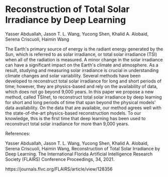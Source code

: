 # Reconstruction of Total Solar Irradiance by Deep Learning
<p>Yasser Abduallah, Jason T. L. Wang, Yucong Shen, Khalid A. Alobaid, Serena Criscuoli, Haimin Wang</p>
<p>The Earth's primary source of energy is the radiant energy generated by the Sun, which is referred to as solar irradiance, or total solar irradiance (TSI) when all of the radiation is measured. A minor change in the solar irradiance can have a significant impact on the Earth's climate and atmosphere. As a result, studying and measuring solar irradiance is crucial in understanding climate changes and solar variability. Several methods have been developed to reconstruct total solar irradiance for long and short periods of time; however, they are physics-based and rely on the availability of data, which does not go beyond 9,000 years. In this paper we propose a new method, called TSInet, to reconstruct total solar irradiance by deep learning for short and long periods of time that span beyond the physical models' data availability. On the data that are available, our method agrees well with the state-of-the-art physics-based reconstruction models. To our knowledge, this is the first time that deep learning has been used to reconstruct total solar irradiance for more than 9,000 years.</p>
<p>References:</p>
<p>Yasser Abduallah, Jason T. L. Wang, Yucong Shen, Khalid A. Alobaid, Serena Criscuoli, Haimin Wang, Reconstruction of Total Solar Irradiance by Deep Learning. The International Florida Artificial Intelligence Research Society (FLAIRS) Conference Proceedings, 34, 2021. </p>
<p>https://journals.flvc.org/FLAIRS/article/view/128356</p>
